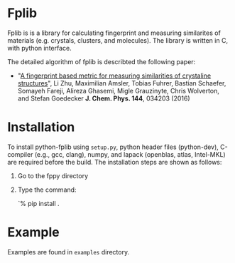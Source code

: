 # Fplib
Fplib is is a library for calculating fingerprint and measuring similarites of materials (e.g. crystals, clusters, and molecules). The library is written in C, with python interface. 

The detailed algorithm of fplib is describted the following paper:

- "[A fingerprint based metric for measuring similarities of crystaline structures](http://scitation.aip.org/content/aip/journal/jcp/144/3/10.1063/1.4940026)",
  Li Zhu, Maximilian Amsler, Tobias Fuhrer, Bastian Schaefer, Somayeh Fareji, Alireza Ghasemi, Migle Grauzinyte, Chris Wolverton, and Stefan Goedecker
  **J. Chem. Phys. 144**, 034203 (2016)



# Installation

To install python-fplib using `setup.py`, python header files (python-dev), C-compiler (e.g., gcc, clang), numpy, and lapack (openblas, atlas, Intel-MKL) are required before the build. The installation steps are shown as follows:

1. Go to the fppy directory

2. Type the command:

   `% pip install .

   

# Example

Examples are found in `examples` directory.


